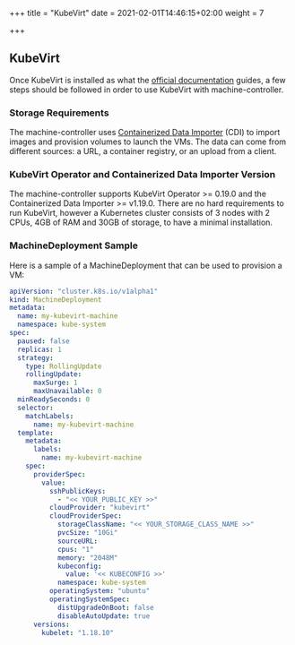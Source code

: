 +++
title = "KubeVirt"
date = 2021-02-01T14:46:15+02:00
weight = 7

+++

## KubeVirt
Once KubeVirt is installed as what the [official documentation](https://kubevirt.io/quickstart_cloud/) guides, a few
steps should be followed in order to use KubeVirt with machine-controller.

[comment]: <> (Todo: not sure about this)
### Storage Requirements
The machine-controller uses [Containerized Data Importer](https://github.com/kubevirt/containerized-data-importer) (CDI) to import images and
provision volumes to launch the VMs. The data can come from different sources: a URL, a container registry, or an upload from a client.

[comment]: <> (Todo: not sure about this)
### KubeVirt Operator and Containerized Data Importer Version
The machine-controller supports KubeVirt Operator >= 0.19.0 and the Containerized Data Importer >= v1.19.0. There are no hard requirements
to run KubeVirt, however a Kubernetes cluster consists of 3 nodes with 2 CPUs, 4GB of RAM and 30GB of storage, to have a
minimal installation.

### MachineDeployment Sample
Here is a sample of a MachineDeployment that can be used to provision a VM:

```yaml
apiVersion: "cluster.k8s.io/v1alpha1"
kind: MachineDeployment
metadata:
  name: my-kubevirt-machine
  namespace: kube-system
spec:
  paused: false
  replicas: 1
  strategy:
    type: RollingUpdate
    rollingUpdate:
      maxSurge: 1
      maxUnavailable: 0
  minReadySeconds: 0
  selector:
    matchLabels:
      name: my-kubevirt-machine
  template:
    metadata:
      labels:
        name: my-kubevirt-machine
    spec:
      providerSpec:
        value:
          sshPublicKeys:
            - "<< YOUR_PUBLIC_KEY >>"
          cloudProvider: "kubevirt"
          cloudProviderSpec:
            storageClassName: "<< YOUR_STORAGE_CLASS_NAME >>"
            pvcSize: "10Gi"
            sourceURL:
            cpus: "1"
            memory: "2048M"
            kubeconfig:
              value: '<< KUBECONFIG >>'
            namespace: kube-system
          operatingSystem: "ubuntu"
          operatingSystemSpec:
            distUpgradeOnBoot: false
            disableAutoUpdate: true
      versions:
        kubelet: "1.18.10"
```
